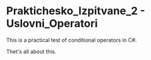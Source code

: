 # Praktichesko_Izpitvane_2 - Uslovni_Operatori
This is a practical test of conditional operators in C#.

Thet's all about this.
